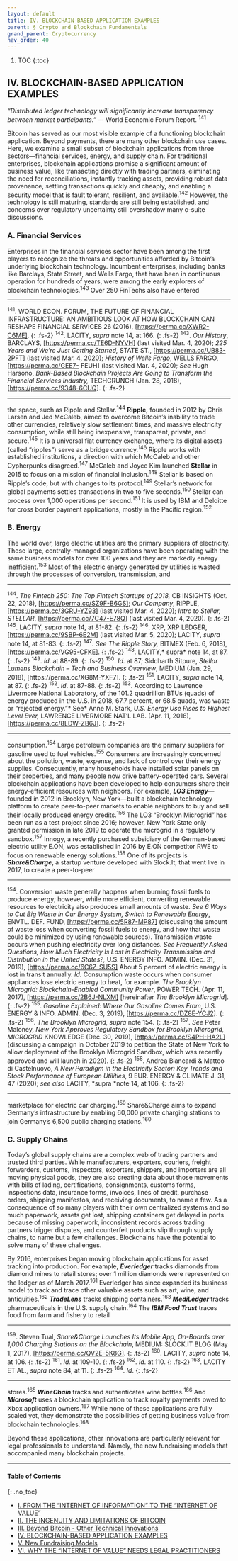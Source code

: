 ```yaml
---
layout: default
title: IV. BLOCKCHAIN-BASED APPLICATION EXAMPLES  
parent: § Crypto and Blockchain Fundamentals 
grand_parent: Cryptocurrency 
nav_order: 40 
---
```

<style>
.dont-break-out {
  /* These are technically the same, but use both */
  overflow-wrap: break-word;
  word-wrap: break-word;

  -ms-word-break: break-all;
  /* This is the dangerous one in WebKit, as it breaks things wherever */
  word-break: break-all;
  /* Instead use this non-standard one: */
  word-break: break-word;
}
</style>

<div class="dont-break-out" markdown="1">

1. TOC
{:toc}

## IV. BLOCKCHAIN-BASED APPLICATION EXAMPLES
*“Distributed ledger technology will significantly increase transparency between market participants.”* –- World Economic Forum Report. <sup>141</sup>

Bitcoin has served as our most visible example of a functioning blockchain application. Beyond payments, there are many other blockchain use cases. Here, we examine a small subset of blockchain applications from three sectors—financial services, energy, and supply chain. For traditional enterprises, blockchain applications promise a significant amount of business value, like transacting directly with trading partners, eliminating the need for reconciliations, instantly tracking assets, providing robust data provenance, settling transactions quickly and cheaply, and enabling a security model that is fault tolerant, resilient, and available.<sup>142</sup> However, the technology is still maturing, standards are still being established, and concerns over regulatory uncertainty still overshadow many c-suite discussions.

### A. Financial Services
Enterprises in the financial services sector have been among the first players to recognize the threats and opportunities afforded by Bitcoin’s underlying blockchain technology. Incumbent enterprises, including banks like Barclays, State Street, and Wells Fargo, that have been in continuous operation for hundreds of years, were among the early explorers of blockchain technologies.<sup>143</sup> Over 250 FinTechs also have entered

***
<sup>141</sup>. WORLD ECON. FORUM, THE FUTURE OF FINANCIAL INFRASTRUCTURE: AN AMBITIOUS LOOK AT HOW BLOCKCHAIN CAN RESHAPE FINANCIAL SERVICES 26 (2016), [https://perma.cc/XWR2-C6ME]. 
{: .fs-2}
<sup>142</sup>. LACITY, *supra* note 14, at 166. 
{: .fs-2}
<sup>143</sup>. *Our History*, BARCLAYS, [https://perma.cc/TE6D-NYVH] (last visited Mar. 4, 2020); *225 Years and We’re Just Getting Started,* STATE ST., [https://perma.cc/UB83-2PFT] (last visited Mar. 4, 2020); *History of Wells Fargo*, WELLS FARGO, [https://perma.cc/GEE7- FEUH] (last visited Mar. 4, 2020); *See* Hugh Harsono, *Bank-Based Blockchain Projects Are Going to Transform the Financial Services Industry,* TECHCRUNCH (Jan. 28, 2018), [https://perma.cc/9348-6CUQ].
{: .fs-2}
***

the space, such as Ripple and Stellar.<sup>144</sup> **Ripple,** founded in 2012 by Chris Larsen and Jed McCaleb, aimed to overcome Bitcoin’s inability to trade other currencies, relatively slow settlement times, and massive electricity consumption, while still being inexpensive, transparent, private, and secure.<sup>145</sup> It is a universal fiat currency exchange, where its digital assets (called “ripples”) serve as a bridge currency.<sup>146</sup> Ripple works with established institutions, a direction with which McCaleb and other Cypherpunks disagreed.<sup>147</sup> McCaleb and Joyce Kim launched **Stellar** in 2015 to focus on a mission of financial inclusion.<sup>148</sup> Stellar is based on Ripple’s code, but with changes to its protocol.<sup>149</sup> Stellar’s network for global payments settles transactions in two to five seconds.<sup>150</sup> Stellar can process over 1,000 operations per second.<sup>151</sup> It is used by IBM and Deloitte for cross border payment applications, mostly in the Pacific region.<sup>152</sup>

### B. Energy
The world over, large electric utilities are the primary suppliers of electricity. These large, centrally-managed organizations have been operating with the same business models for over 100 years and they are markedly energy inefficient.<sup>153</sup> Most of the electric energy generated by utilities is wasted through the processes of conversion, transmission, and

***
<sup>144</sup>. *The Fintech 250: The Top Fintech Startups of 2018,* CB INSIGHTS (Oct. 22, 2018), [https://perma.cc/SZ9F-B6GS]; *Our Company*, RIPPLE, [https://perma.cc/3GRU-YZ93] (last visited Mar. 4, 2020); *Intro to Stellar, STELLAR*, [https://perma.cc/7C47-E78Q] (last visited Mar. 4, 2020). 
{: .fs-2}
<sup>145</sup>. LACITY, *supra* note 14, at 81-82. 
{: .fs-2}
<sup>146</sup>. XRP, XRP LEDGER, [https://perma.cc/9SBP-6E2M] (last visited Mar. 5, 2020); LACITY, *supra* note 14, at 81-83. 
{: .fs-2}
<sup>147</sup>. *See The Ripple Story,* BITMEX (Feb. 6, 2018), [https://perma.cc/VG95-CFKE]. 
{: .fs-2}
<sup>148</sup>. LACITY,* supra* note 14, at 87. 
{: .fs-2}
<sup>149</sup>. *Id*. at 88-89. 
{: .fs-2}
<sup>150</sup>. *Id.* at 87; Siddharth Sitpure, *Stellar Lumens Blockchain – Tech and Business Overview*, MEDIUM (Jan. 29, 2018), [https://perma.cc/XG8M-YXF7]. 
{: .fs-2}
<sup>151</sup>. LACITY, *supra* note 14, at 87. 
{: .fs-2}
<sup>152</sup>. *Id*. at 87-88. 
{: .fs-2}
<sup>153</sup>. According to Lawrence Livermore National Laboratory, of the 101.2 quadrillion BTUs (quads) of energy produced in the U.S. in 2018, 67.7 percent, or 68.5 quads, was waste or “rejected energy.”* See* Anne M. Stark, *U.S. Energy Use Rises to Highest Level Ever,* LAWRENCE LIVERMORE NAT’L LAB. (Apr. 11, 2018), [https://perma.cc/8LDW-ZB6J].
{: .fs-2}
***

consumption.<sup>154</sup> Large petroleum companies are the primary suppliers for gasoline used to fuel vehicles.<sup>155</sup> Consumers are increasingly concerned about the pollution, waste, expense, and lack of control over their energy supplies. Consequently, many households have installed solar panels on their properties, and many people now drive battery-operated cars. Several blockchain applications have been developed to help consumers share their energy-efficient resources with neighbors. For example, ***LO3 Energy***—founded in 2012 in Brooklyn, New York—built a blockchain technology platform to create peer-to-peer markets to enable neighbors to buy and sell their locally produced energy credits.<sup>156</sup> The LO3 “Brooklyn Microgrid” has been run as a test project since 2016; however, New York State only granted permission in late 2019 to operate the microgrid in a regulatory sandbox.<sup>157</sup> Innogy, a recently purchased subsidiary of the German-based electric utility E.ON, was established in 2016 by E.ON competitor RWE to focus on renewable energy solutions.<sup>158</sup> One of its projects is ***Share&Charge***, a startup venture developed with Slock.It, that went live in 2017, to create a peer-to-peer

***
<sup>154</sup>. Conversion waste generally happens when burning fossil fuels to produce energy; however, while more efficient, converting renewable resources to electricity also produces small amounts of waste. *See 6 Ways to Cut Big Waste in Our Energy System, Switch to Renewable Energy*, ENVTL. DEF. FUND, [https://perma.cc/5R87-MP87] (discussing the amount of waste loss when converting fossil fuels to energy, and how that waste could be minimized by using renewable sources). Transmission waste occurs when pushing electricity over long distances. *See Frequently Asked Questions, How Much Electricity Is Lost in Electricity Transmission and Distribution in the United States?,* U.S. ENERGY INFO. ADMIN. (Dec. 31, 2019), [https://perma.cc/6C6Z-SU5S] 
About 5 percent of electric energy is lost in transit annually. *Id.* Consumption waste occurs when consumer appliances lose electric energy to heat, for example. *The Brooklyn Microgrid: Blockchain-Enabled Community Power*, POWER TECH. (Apr. 11, 2017), [https://perma.cc/2B6J-NLXM] [hereinafter *The Brooklyn Microgrid*]. 
{: .fs-2}
<sup>155</sup>. *Gasoline Explained: Where Our Gasoline Comes From*, U.S. ENERGY & INFO. ADMIN. (Dec. 3, 2019), [https://perma.cc/DZ8E-YCJ2]. 
{: .fs-2}
<sup>156</sup>. *The Brooklyn Microgrid, supra* note 154. 
{: .fs-2}
<sup>157</sup>. *See* Peter Maloney, *New York Approves Regulatory Sandbox for Brooklyn Microgrid, MICROGRID* KNOWLEDGE (Dec. 30, 2019), [https://perma.cc/S4PH-HA2L] (discussing a campaign in October 2019 to petition the State of New York to allow deployment of the Brooklyn Microgrid Sandbox, which was recently approved and will launch in 2020). 
{: .fs-2}
<sup>158</sup>. Andrea Biancardi & Matteo di Castelnuovo, *A New Paradigm in the Electricity Sector: Key Trends and Stock Performance of European Utilities*, 9 EUR. ENERGY & CLIMATE J. 31, 47 (2020); *see also* LACITY, *supra *note 14, at 106.
{: .fs-2}
***

marketplace for electric car charging.<sup>159</sup> Share&Charge aims to expand Germany’s infrastructure by enabling 60,000 private charging stations to join Germany’s 6,500 public charging stations.<sup>160</sup>

### C. Supply Chains
Today’s global supply chains are a complex web of trading partners and trusted third parties. While manufacturers, exporters, couriers, freight forwarders, customs, inspectors, exporters, shippers, and importers are all moving physical goods, they are also creating data about those movements with bills of lading, certifications, consignments, customs forms, inspections data, insurance forms, invoices, lines of credit, purchase orders, shipping manifestos, and receiving documents, to name a few. As a consequence of so many players with their own centralized systems and so much paperwork, assets get lost, shipping containers get delayed in ports because of missing paperwork, inconsistent records across trading partners trigger disputes, and counterfeit products slip through supply chains, to name but a few challenges. Blockchains have the potential to solve many of these challenges.

By 2016, enterprises began moving blockchain applications for asset tracking into production. For example, ***Everledger*** tracks diamonds from diamond mines to retail stores; over 1 million diamonds were represented on the ledger as of March 2017.<sup>161</sup> Everledger has since expanded its business model to track and trace other valuable assets such as art, wine, and antiquities.<sup>162</sup> ***TradeLens*** tracks shipping containers.<sup>163</sup> ***MediLedger*** tracks pharmaceuticals in the U.S. supply chain.<sup>164</sup> The ***IBM Food Trust*** traces food from farm and fishery to retail

***
<sup>159</sup>. Steven Tual, *Share&Charge Launches Its Mobile App, On-Boards over 1,000 Charging Stations on the Blockchain*, MEDIUM: SLOCK.IT BLOG (May 1, 2017), [https://perma.cc/QV2E-5K8G]. 
{: .fs-2}
<sup>160</sup>. LACITY, *supra* note 14, at 106. 
{: .fs-2}
<sup>161</sup>. *Id.* at 109-10. 
{: .fs-2}
<sup>162</sup>. *Id*. at 110. 
{: .fs-2}
<sup>163</sup>. LACITY ET AL., *supra* note 84, at 11. 
{: .fs-2}
<sup>164</sup>. *Id*.
{: .fs-2}
***

stores.<sup>165</sup> ***WineChain*** tracks and authenticates wine bottles.<sup>166</sup> And ***Microsoft*** uses a blockchain application to track royalty payments owed to Xbox application owners.<sup>167</sup> While none of these applications are fully scaled yet, they demonstrate the possibilities of getting business value from blockchain technologies.<sup>168</sup>

Beyond these applications, other innovations are particularly relevant for legal professionals to understand. Namely, the new fundraising models that accompanied many blockchain projects.

***

#### Table of Contents
{: .no_toc}

<ul><li> <a href="/docs/cryptocurrency/crypto-and-blockchain-fundamentals-1/">I. FROM THE “INTERNET OF INFORMATION” TO THE “INTERNET OF VALUE”</a></li><li> <a href="/docs/cryptocurrency/crypto-and-blockchain-fundamentals-2/">II. THE INGENUITY AND LIMITATIONS OF BITCOIN</a></li><li> <a href="/docs/cryptocurrency/crypto-and-blockchain-fundamentals-3/">III. Beyond Bitcoin - Other Technical Innovations</a></li><li> <a href="/docs/cryptocurrency/crypto-and-blockchain-fundamentals-4/">IV. BLOCKCHAIN-BASED APPLICATION EXAMPLES</a></li><li> <a href="/docs/cryptocurrency/crypto-and-blockchain-fundamentals-5/">V. New Fundraising Models</a></li><li> <a href="/docs/cryptocurrency/crypto-and-blockchain-fundamentals-6/">VI. WHY THE “INTERNET OF VALUE” NEEDS LEGAL PRACTITIONERS</a></li></ul>

</div>
